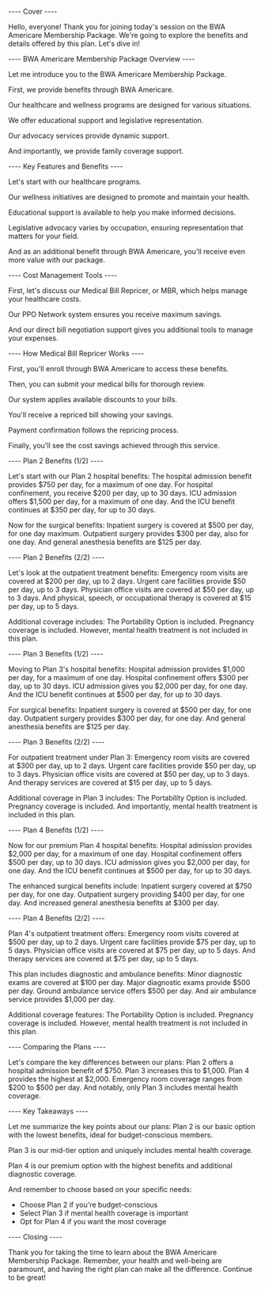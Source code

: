 ---- Cover ----

Hello, everyone! Thank you for joining today's session on the BWA Americare Membership Package. We're going to explore the benefits and details offered by this plan. Let's dive in!

---- BWA Americare Membership Package Overview ----

Let me introduce you to the BWA Americare Membership Package.

First, we provide benefits through BWA Americare.

Our healthcare and wellness programs are designed for various situations.

We offer educational support and legislative representation.

Our advocacy services provide dynamic support.

And importantly, we provide family coverage support.

---- Key Features and Benefits ----

Let's start with our healthcare programs.

Our wellness initiatives are designed to promote and maintain your health.

Educational support is available to help you make informed decisions.

Legislative advocacy varies by occupation, ensuring representation that matters for your field.

And as an additional benefit through BWA Americare, you'll receive even more value with our package.

---- Cost Management Tools ----

First, let's discuss our Medical Bill Repricer, or MBR, which helps manage your healthcare costs.

Our PPO Network system ensures you receive maximum savings.

And our direct bill negotiation support gives you additional tools to manage your expenses.

---- How Medical Bill Repricer Works ----

First, you'll enroll through BWA Americare to access these benefits.

Then, you can submit your medical bills for thorough review.

Our system applies available discounts to your bills.

You'll receive a repriced bill showing your savings.

Payment confirmation follows the repricing process.

Finally, you'll see the cost savings achieved through this service.

---- Plan 2 Benefits (1/2) ----

Let's start with our Plan 2 hospital benefits:
The hospital admission benefit provides $750 per day, for a maximum of one day.
For hospital confinement, you receive $200 per day, up to 30 days.
ICU admission offers $1,500 per day, for a maximum of one day.
And the ICU benefit continues at $350 per day, for up to 30 days.

Now for the surgical benefits:
Inpatient surgery is covered at $500 per day, for one day maximum.
Outpatient surgery provides $300 per day, also for one day.
And general anesthesia benefits are $125 per day.

---- Plan 2 Benefits (2/2) ----

Let's look at the outpatient treatment benefits:
Emergency room visits are covered at $200 per day, up to 2 days.
Urgent care facilities provide $50 per day, up to 3 days.
Physician office visits are covered at $50 per day, up to 3 days.
And physical, speech, or occupational therapy is covered at $15 per day, up to 5 days.

Additional coverage includes:
The Portability Option is included.
Pregnancy coverage is included.
However, mental health treatment is not included in this plan.

---- Plan 3 Benefits (1/2) ----

Moving to Plan 3's hospital benefits:
Hospital admission provides $1,000 per day, for a maximum of one day.
Hospital confinement offers $300 per day, up to 30 days.
ICU admission gives you $2,000 per day, for one day.
And the ICU benefit continues at $500 per day, for up to 30 days.

For surgical benefits:
Inpatient surgery is covered at $500 per day, for one day.
Outpatient surgery provides $300 per day, for one day.
And general anesthesia benefits are $125 per day.

---- Plan 3 Benefits (2/2) ----

For outpatient treatment under Plan 3:
Emergency room visits are covered at $300 per day, up to 2 days.
Urgent care facilities provide $50 per day, up to 3 days.
Physician office visits are covered at $50 per day, up to 3 days.
And therapy services are covered at $15 per day, up to 5 days.

Additional coverage in Plan 3 includes:
The Portability Option is included.
Pregnancy coverage is included.
And importantly, mental health treatment is included in this plan.

---- Plan 4 Benefits (1/2) ----

Now for our premium Plan 4 hospital benefits:
Hospital admission provides $2,000 per day, for a maximum of one day.
Hospital confinement offers $500 per day, up to 30 days.
ICU admission gives you $2,000 per day, for one day.
And the ICU benefit continues at $500 per day, for up to 30 days.

The enhanced surgical benefits include:
Inpatient surgery covered at $750 per day, for one day.
Outpatient surgery providing $400 per day, for one day.
And increased general anesthesia benefits at $300 per day.

---- Plan 4 Benefits (2/2) ----

Plan 4's outpatient treatment offers:
Emergency room visits covered at $500 per day, up to 2 days.
Urgent care facilities provide $75 per day, up to 5 days.
Physician office visits are covered at $75 per day, up to 5 days.
And therapy services are covered at $75 per day, up to 5 days.

This plan includes diagnostic and ambulance benefits:
Minor diagnostic exams are covered at $100 per day.
Major diagnostic exams provide $500 per day.
Ground ambulance service offers $500 per day.
And air ambulance service provides $1,000 per day.

Additional coverage features:
The Portability Option is included.
Pregnancy coverage is included.
However, mental health treatment is not included in this plan.

---- Comparing the Plans ----

Let's compare the key differences between our plans:
Plan 2 offers a hospital admission benefit of $750.
Plan 3 increases this to $1,000.
Plan 4 provides the highest at $2,000.
Emergency room coverage ranges from $200 to $500 per day.
And notably, only Plan 3 includes mental health coverage.

---- Key Takeaways ----

Let me summarize the key points about our plans:
Plan 2 is our basic option with the lowest benefits, ideal for budget-conscious members.

Plan 3 is our mid-tier option and uniquely includes mental health coverage.

Plan 4 is our premium option with the highest benefits and additional diagnostic coverage.

And remember to choose based on your specific needs:
- Choose Plan 2 if you're budget-conscious
- Select Plan 3 if mental health coverage is important
- Opt for Plan 4 if you want the most coverage

---- Closing ----

Thank you for taking the time to learn about the BWA Americare Membership Package. Remember, your health and well-being are paramount, and having the right plan can make all the difference. Continue to be great!